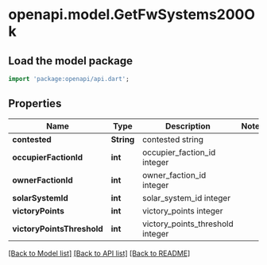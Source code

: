 # openapi.model.GetFwSystems200Ok

## Load the model package
```dart
import 'package:openapi/api.dart';
```

## Properties
Name | Type | Description | Notes
------------ | ------------- | ------------- | -------------
**contested** | **String** | contested string | 
**occupierFactionId** | **int** | occupier_faction_id integer | 
**ownerFactionId** | **int** | owner_faction_id integer | 
**solarSystemId** | **int** | solar_system_id integer | 
**victoryPoints** | **int** | victory_points integer | 
**victoryPointsThreshold** | **int** | victory_points_threshold integer | 

[[Back to Model list]](../README.md#documentation-for-models) [[Back to API list]](../README.md#documentation-for-api-endpoints) [[Back to README]](../README.md)


